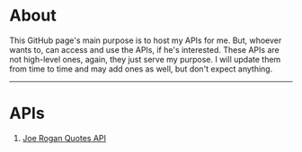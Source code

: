 # About

This GitHub page's main purpose is to host my APIs for me. But, whoever wants to, can access and use the APIs, if he's interested. These APIs are not high-level ones, again, they just serve my purpose. I will update them from time to time and may add ones as well, but don't expect anything.

---
# APIs

1. [Joe Rogan Quotes API](https://harapi37.github.io/apis/jr_api.json)
